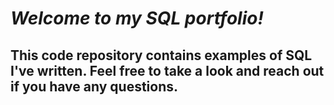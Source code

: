 # **_Welcome to my SQL portfolio!_** 
## This code repository contains examples of SQL I've written. Feel free to take a look and reach out if you have any questions.

